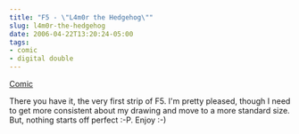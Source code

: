 ```yaml
---
title: "F5 - \"L4m0r the Hedgehog\""
slug: l4m0r-the-hedgehog
date: 2006-04-22T13:20:24-05:00
tags:
- comic
- digital double
---
```

[Comic](http://digitaldouble.smackjeeves.com/comics/54098/)

There you have it, the very first strip of F5. I'm pretty pleased, though I need to get more consistent about my drawing and move to a more standard size. But, nothing starts off perfect :-P. Enjoy :-)

